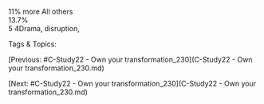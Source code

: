 11%  more
All others    
13.7%   
5
4Drama, disruption, 

   Tags & Topics:
   

[Previous: #C-Study22 - Own your transformation_230](C-Study22 - Own your transformation_230.md)

[Next: #C-Study22 - Own your transformation_230](C-Study22 - Own your transformation_230.md)
